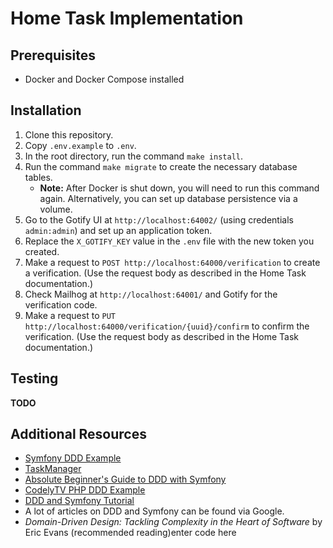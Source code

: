 # Home Task Implementation

## Prerequisites

-   Docker and Docker Compose installed

## Installation

1.  Clone this repository.
2.  Copy `.env.example` to `.env`.
3.  In the root directory, run the command `make install`.
4.  Run the command `make migrate` to create the necessary database tables.
    -   **Note:** After Docker is shut down, you will need to run this command again. Alternatively, you can set up database persistence via a volume.
5.  Go to the Gotify UI at `http://localhost:64002/` (using credentials `admin:admin`) and set up an application token.
6.  Replace the `X_GOTIFY_KEY` value in the `.env` file with the new token you created.
7.  Make a request to `POST http://localhost:64000/verification` to create a verification. (Use the request body as described in the Home Task documentation.)
8.  Check Mailhog at `http://localhost:64001/` and Gotify for the verification code.
9.  Make a request to `PUT http://localhost:64000/verification/{uuid}/confirm` to confirm the verification. (Use the request body as described in the Home Task documentation.)

## Testing

**TODO**

## Additional Resources

-   [Symfony DDD Example](https://github.com/salletti/symfony-ddd-example)
-   [TaskManager](https://github.com/k0t9i/TaskManager)
-   [Absolute Beginner's Guide to DDD with Symfony](https://github.com/nealio82/absolute-beginners-guide-to-ddd-with-symfony)
-   [CodelyTV PHP DDD Example](https://github.com/CodelyTV/php-ddd-example)
-   [DDD and Symfony Tutorial](https://www.youtube.com/watch?v=pfMGgd_NDPc&ab_channel=GrUSP)
-   A lot of articles on DDD and Symfony can be found via Google.
-   _Domain-Driven Design: Tackling Complexity in the Heart of Software_ by Eric Evans (recommended reading)enter code here